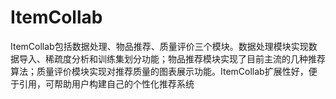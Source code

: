 # ItemCollab
ItemCollab包括数据处理、物品推荐、质量评价三个模块。数据处理模块实现数据导入、稀疏度分析和训练集划分功能；物品推荐模块实现了目前主流的几种推荐算法；质量评价模块实现对推荐质量的图表展示功能。ItemCollab扩展性好，便于引用，可帮助用户构建自己的个性化推荐系统
